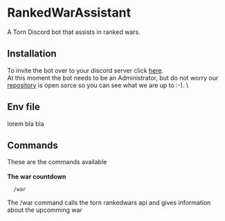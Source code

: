 # RankedWarAssistant

A Torn Discord bot that assists in ranked wars.

## Installation

To invite the bot over to your discord server click [here](https://discord.com/api/oauth2/authorize?client_id=932550905713270836&permissions=8&scope=bot%20applications.commands).
\
At this moment the bot needs to be an Administrator, but do not worry our [repository](https://github.com/ibramsterdam/RankedWarAssistant) is open sorce so you can see what we are up to :-).
\

## Env file

lorem bla bla

## Commands

These are the commands available
\
\
**The war countdown**

```bash
  /war
```

The /war command calls the torn rankedwars api and gives information about the upcomming war
